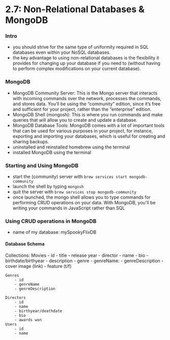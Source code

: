 # 2.7: Non-Relational Databases & MongoDB

### Intro
- you should strive for the same type of uniformity required in SQL databases even within your NoSQL databases.
- the key advantage to using non-relational databases is the flexibility it provides for changing up your database if you need to (without having to perform complex modifications on your current database).

### MongoDB
 - MongoDB Community Server: This is the Mongo server that interacts with incoming commands over the network, processes the commands, and stores data. You’ll be using the “community” edition, since it’s free and sufficient for your project, rather than the “enterprise” edition.
- MongoDB Shell (mongosh): This is where you run commands and make queries that will allow you to create and update a database.
- MongoDB Database Tools: MongoDB comes with a lot of important tools that can be used for various purposes in your project, for instance, exporting and importing your databases, which is useful for creating and sharing backups.
- uninstalled and reinstalled homebrew using the terminal
- installed MongoDB using the terminal

### Starting and Using MongoDB
- start the (community) server with `brew services start mongodb-community`
- launch the shell by typing `mongosh`
- quit the server with `brew services stop mongodb-community`
- once launched, the mongo shell allows you to type commands for performing CRUD operations on your data. With MongoDB, you'll be writing your commands in JavaScript rather than SQL

### Using CRUD operations in MongoDB
- name of my database: mySpookyFlixDB

#### Database Schema

Collections:
    Movies
        - id
        - title
        - release year
        - director
            - name
            - bio
            - birthdate/birthyear
        - description
        - genre
            - genreName:
            - genreDescription
        - cover image (link)
        - feature (t/f)

    Genres
        - id
        - genreName
        - genreDescription

    Directors
        - id
        - name
        - birthyear/deathdate
        - bio
        - awards won
    Users
        - id
        - name